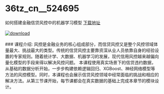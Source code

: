 # 36tz_cn__524695
如何搭建金融信贷风控中的机器学习模型
[下载地址](http://www.36tz.cn/article/524695 "下载地址")
<br/></br>[![download](http://36tz.cn/muke_img/2019_02_4-10-300x169.png "下载地址")](http://www.36tz.cn/article/524695 "下载地址")
<br/></br>### 课程介绍:
风控是金融业务的核心组成部分，而信贷风控又是整个风控领域体量最大、挑战最大的类型。传统的信贷风控主要靠资深从业人员依靠自身的经验设置的专家规则。随着统计学、大数据、机器学习的发展，现代信用风控越来越偏向量化模型的手段来得以解决风控问题。
本课程使用真实场景下的信贷违约数据，从基础的数据分析开始，一步步构建依赖逻辑回归、XGBoost、神经网络模型等方法的风控模型。同时，本课程也会展示信贷风控领域中经常面临的挑战和相应的解决方法。从第三节课开始，每节课都会在真实数据的基础上完成本章节的模块设计。


